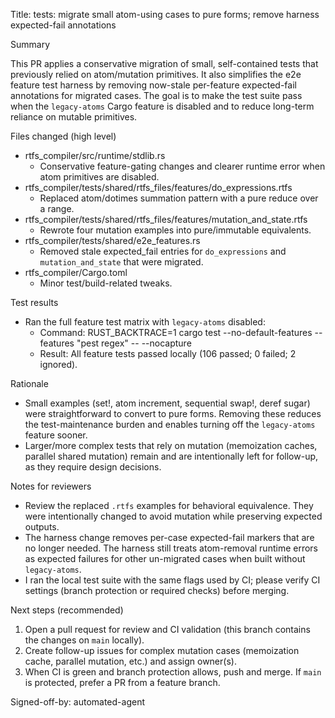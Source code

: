 Title: tests: migrate small atom-using cases to pure forms; remove harness expected-fail annotations

Summary

This PR applies a conservative migration of small, self-contained tests that previously relied on atom/mutation primitives. It also simplifies the e2e feature test harness by removing now-stale per-feature expected-fail annotations for migrated cases. The goal is to make the test suite pass when the `legacy-atoms` Cargo feature is disabled and to reduce long-term reliance on mutable primitives.

Files changed (high level)

- rtfs_compiler/src/runtime/stdlib.rs
  - Conservative feature-gating changes and clearer runtime error when atom primitives are disabled.
- rtfs_compiler/tests/shared/rtfs_files/features/do_expressions.rtfs
  - Replaced atom/dotimes summation pattern with a pure reduce over a range.
- rtfs_compiler/tests/shared/rtfs_files/features/mutation_and_state.rtfs
  - Rewrote four mutation examples into pure/immutable equivalents.
- rtfs_compiler/tests/shared/e2e_features.rs
  - Removed stale expected_fail entries for `do_expressions` and `mutation_and_state` that were migrated.
- rtfs_compiler/Cargo.toml
  - Minor test/build-related tweaks.

Test results

- Ran the full feature test matrix with `legacy-atoms` disabled:
  - Command: RUST_BACKTRACE=1 cargo test --no-default-features --features "pest regex" -- --nocapture
  - Result: All feature tests passed locally (106 passed; 0 failed; 2 ignored).

Rationale

- Small examples (set!, atom increment, sequential swap!, deref sugar) were straightforward to convert to pure forms. Removing these reduces the test-maintenance burden and enables turning off the `legacy-atoms` feature sooner.
- Larger/more complex tests that rely on mutation (memoization caches, parallel shared mutation) remain and are intentionally left for follow-up, as they require design decisions.

Notes for reviewers

- Review the replaced `.rtfs` examples for behavioral equivalence. They were intentionally changed to avoid mutation while preserving expected outputs.
- The harness change removes per-case expected-fail markers that are no longer needed. The harness still treats atom-removal runtime errors as expected failures for other un-migrated cases when built without `legacy-atoms`.
- I ran the local test suite with the same flags used by CI; please verify CI settings (branch protection or required checks) before merging.

Next steps (recommended)

1. Open a pull request for review and CI validation (this branch contains the changes on `main` locally).
2. Create follow-up issues for complex mutation cases (memoization cache, parallel mutation, etc.) and assign owner(s).
3. When CI is green and branch protection allows, push and merge. If `main` is protected, prefer a PR from a feature branch.

Signed-off-by: automated-agent
